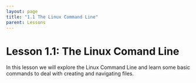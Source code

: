 ```yaml
---
layout: page
title: "1.1 The Linux Command Line"
parent: Lessons
---
```

# Lesson 1.1: The Linux Comand Line

In this lesson we will explore the Linux Command Line and learn some basic commands to deal with creating and navigating files.
